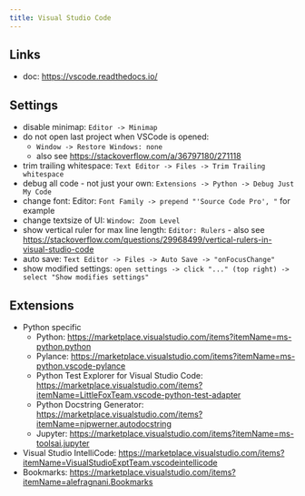 ```yaml
---
title: Visual Studio Code
---
```


## Links
- doc: <https://vscode.readthedocs.io/>

## Settings
- disable minimap: `Editor -> Minimap`
- do not open last project when VSCode is opened:
  - `Window -> Restore Windows: none`
  - also see <https://stackoverflow.com/a/36797180/271118>
- trim trailing whitespace: `Text Editor -> Files -> Trim Trailing whitespace`
- debug all code - not just your own: `Extensions -> Python -> Debug Just My Code`
- change font: Editor: `Font Family -> prepend "'Source Code Pro', "` for example
- change textsize of UI: `Window: Zoom Level`
- show vertical ruler for max line length: `Editor: Rulers` - also see https://stackoverflow.com/questions/29968499/vertical-rulers-in-visual-studio-code
- auto save: `Text Editor -> Files -> Auto Save -> "onFocusChange"`
- show modified settings: `open settings -> click "..." (top right) -> select "Show modifies settings"`

## Extensions
- Python specific
  - Python: https://marketplace.visualstudio.com/items?itemName=ms-python.python
  - Pylance: https://marketplace.visualstudio.com/items?itemName=ms-python.vscode-pylance
  - Python Test Explorer for Visual Studio Code: https://marketplace.visualstudio.com/items?itemName=LittleFoxTeam.vscode-python-test-adapter
  - Python Docstring Generator: https://marketplace.visualstudio.com/items?itemName=njpwerner.autodocstring
  - Jupyter: https://marketplace.visualstudio.com/items?itemName=ms-toolsai.jupyter
- Visual Studio IntelliCode: https://marketplace.visualstudio.com/items?itemName=VisualStudioExptTeam.vscodeintellicode
- Bookmarks: https://marketplace.visualstudio.com/items?itemName=alefragnani.Bookmarks
